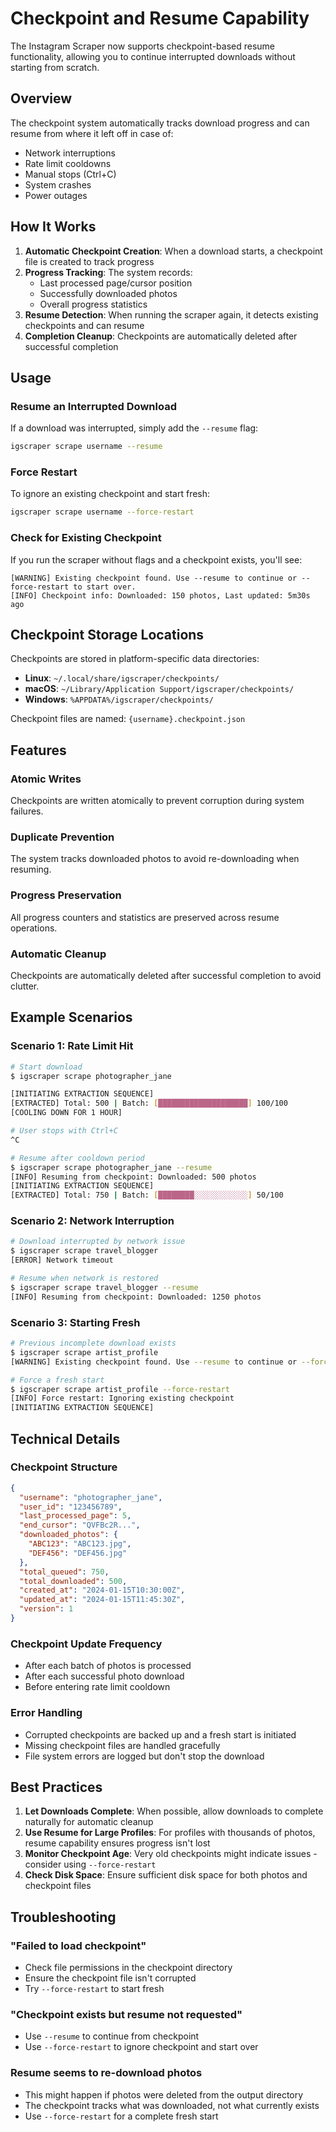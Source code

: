 # Checkpoint and Resume Capability

The Instagram Scraper now supports checkpoint-based resume functionality, allowing you to continue interrupted downloads without starting from scratch.

## Overview

The checkpoint system automatically tracks download progress and can resume from where it left off in case of:
- Network interruptions
- Rate limit cooldowns
- Manual stops (Ctrl+C)
- System crashes
- Power outages

## How It Works

1. **Automatic Checkpoint Creation**: When a download starts, a checkpoint file is created to track progress
2. **Progress Tracking**: The system records:
   - Last processed page/cursor position
   - Successfully downloaded photos
   - Overall progress statistics
3. **Resume Detection**: When running the scraper again, it detects existing checkpoints and can resume
4. **Completion Cleanup**: Checkpoints are automatically deleted after successful completion

## Usage

### Resume an Interrupted Download

If a download was interrupted, simply add the `--resume` flag:

```bash
igscraper scrape username --resume
```

### Force Restart

To ignore an existing checkpoint and start fresh:

```bash
igscraper scrape username --force-restart
```

### Check for Existing Checkpoint

If you run the scraper without flags and a checkpoint exists, you'll see:

```
[WARNING] Existing checkpoint found. Use --resume to continue or --force-restart to start over.
[INFO] Checkpoint info: Downloaded: 150 photos, Last updated: 5m30s ago
```

## Checkpoint Storage Locations

Checkpoints are stored in platform-specific data directories:

- **Linux**: `~/.local/share/igscraper/checkpoints/`
- **macOS**: `~/Library/Application Support/igscraper/checkpoints/`
- **Windows**: `%APPDATA%/igscraper/checkpoints/`

Checkpoint files are named: `{username}.checkpoint.json`

## Features

### Atomic Writes
Checkpoints are written atomically to prevent corruption during system failures.

### Duplicate Prevention
The system tracks downloaded photos to avoid re-downloading when resuming.

### Progress Preservation
All progress counters and statistics are preserved across resume operations.

### Automatic Cleanup
Checkpoints are automatically deleted after successful completion to avoid clutter.

## Example Scenarios

### Scenario 1: Rate Limit Hit

```bash
# Start download
$ igscraper scrape photographer_jane

[INITIATING EXTRACTION SEQUENCE]
[EXTRACTED] Total: 500 | Batch: [████████████████████] 100/100
[COOLING DOWN FOR 1 HOUR]

# User stops with Ctrl+C
^C

# Resume after cooldown period
$ igscraper scrape photographer_jane --resume
[INFO] Resuming from checkpoint: Downloaded: 500 photos
[INITIATING EXTRACTION SEQUENCE]
[EXTRACTED] Total: 750 | Batch: [████████░░░░░░░░░░░░] 50/100
```

### Scenario 2: Network Interruption

```bash
# Download interrupted by network issue
$ igscraper scrape travel_blogger
[ERROR] Network timeout

# Resume when network is restored
$ igscraper scrape travel_blogger --resume
[INFO] Resuming from checkpoint: Downloaded: 1250 photos
```

### Scenario 3: Starting Fresh

```bash
# Previous incomplete download exists
$ igscraper scrape artist_profile
[WARNING] Existing checkpoint found. Use --resume to continue or --force-restart to start over.

# Force a fresh start
$ igscraper scrape artist_profile --force-restart
[INFO] Force restart: Ignoring existing checkpoint
[INITIATING EXTRACTION SEQUENCE]
```

## Technical Details

### Checkpoint Structure

```json
{
  "username": "photographer_jane",
  "user_id": "123456789",
  "last_processed_page": 5,
  "end_cursor": "QVFBc2R...",
  "downloaded_photos": {
    "ABC123": "ABC123.jpg",
    "DEF456": "DEF456.jpg"
  },
  "total_queued": 750,
  "total_downloaded": 500,
  "created_at": "2024-01-15T10:30:00Z",
  "updated_at": "2024-01-15T11:45:30Z",
  "version": 1
}
```

### Checkpoint Update Frequency

- After each batch of photos is processed
- After each successful photo download
- Before entering rate limit cooldown

### Error Handling

- Corrupted checkpoints are backed up and a fresh start is initiated
- Missing checkpoint files are handled gracefully
- File system errors are logged but don't stop the download

## Best Practices

1. **Let Downloads Complete**: When possible, allow downloads to complete naturally for automatic cleanup
2. **Use Resume for Large Profiles**: For profiles with thousands of photos, resume capability ensures progress isn't lost
3. **Monitor Checkpoint Age**: Very old checkpoints might indicate issues - consider using `--force-restart`
4. **Check Disk Space**: Ensure sufficient disk space for both photos and checkpoint files

## Troubleshooting

### "Failed to load checkpoint"
- Check file permissions in the checkpoint directory
- Ensure the checkpoint file isn't corrupted
- Try `--force-restart` to start fresh

### "Checkpoint exists but resume not requested"
- Use `--resume` to continue from checkpoint
- Use `--force-restart` to ignore checkpoint and start over

### Resume seems to re-download photos
- This might happen if photos were deleted from the output directory
- The checkpoint tracks what was downloaded, not what currently exists
- Use `--force-restart` for a complete fresh start